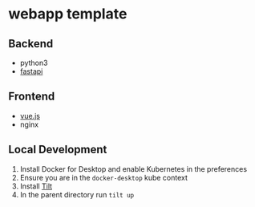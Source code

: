 # webapp template

## Backend
- python3
- [fastapi](https://github.com/tiangolo/fastapi)

## Frontend
- [vue.js](https://github.com/vuejs/vue/)
- nginx

## Local Development

1. Install Docker for Desktop and enable Kubernetes in the preferences
2. Ensure you are in the `docker-desktop` kube context
3. Install [Tilt](https://docs.tilt.dev/install.html)
4. In the parent directory run `tilt up`


